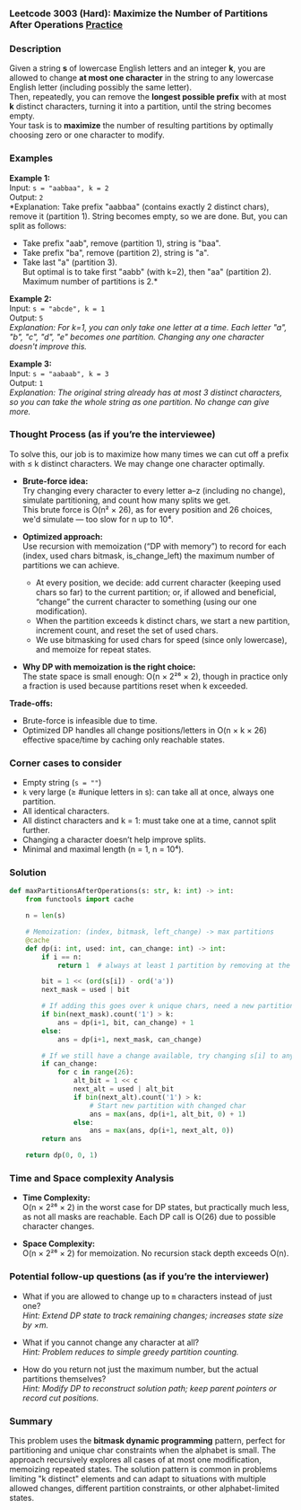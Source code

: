 ### Leetcode 3003 (Hard): Maximize the Number of Partitions After Operations [Practice](https://leetcode.com/problems/maximize-the-number-of-partitions-after-operations)

### Description  
Given a string **s** of lowercase English letters and an integer **k**, you are allowed to change **at most one character** in the string to any lowercase English letter (including possibly the same letter).  
Then, repeatedly, you can remove the **longest possible prefix** with at most **k** distinct characters, turning it into a partition, until the string becomes empty.  
Your task is to **maximize** the number of resulting partitions by optimally choosing zero or one character to modify.

### Examples  

**Example 1:**  
Input: `s = "aabbaa", k = 2`  
Output: `2`  
*Explanation: Take prefix "aabbaa" (contains exactly 2 distinct chars), remove it (partition 1). String becomes empty, so we are done. But, you can split as follows:  
- Take prefix "aab", remove (partition 1), string is "baa".  
- Take prefix "ba", remove (partition 2), string is "a".  
- Take last "a" (partition 3).  
But optimal is to take first "aabb" (with k=2), then "aa" (partition 2). Maximum number of partitions is 2.*

**Example 2:**  
Input: `s = "abcde", k = 1`  
Output: `5`  
*Explanation: For k=1, you can only take one letter at a time. Each letter "a", "b", "c", "d", "e" becomes one partition. Changing any one character doesn't improve this.*

**Example 3:**  
Input: `s = "aabaab", k = 3`  
Output: `1`  
*Explanation: The original string already has at most 3 distinct characters, so you can take the whole string as one partition. No change can give more.*

### Thought Process (as if you’re the interviewee)  
To solve this, our job is to maximize how many times we can cut off a prefix with ≤ k distinct characters. We may change one character optimally.

- **Brute-force idea:**  
  Try changing every character to every letter a–z (including no change), simulate partitioning, and count how many splits we get.  
  This brute force is O(n² × 26), as for every position and 26 choices, we'd simulate — too slow for n up to 10⁴.

- **Optimized approach:**  
  Use recursion with memoization (“DP with memory”) to record for each (index, used chars bitmask, is_change_left) the maximum number of partitions we can achieve.  
  - At every position, we decide: add current character (keeping used chars so far) to the current partition; or, if allowed and beneficial, “change” the current character to something (using our one modification).  
  - When the partition exceeds k distinct chars, we start a new partition, increment count, and reset the set of used chars.
  - We use bitmasking for used chars for speed (since only lowercase), and memoize for repeat states.

- **Why DP with memoization is the right choice:**  
  The state space is small enough: O(n × 2²⁶ × 2), though in practice only a fraction is used because partitions reset when k exceeded.

**Trade-offs:**  
- Brute-force is infeasible due to time.  
- Optimized DP handles all change positions/letters in O(n × k × 26) effective space/time by caching only reachable states.

### Corner cases to consider  
- Empty string (`s = ""`)
- `k` very large (≥ #unique letters in s): can take all at once, always one partition.
- All identical characters.
- All distinct characters and k = 1: must take one at a time, cannot split further.
- Changing a character doesn’t help improve splits.
- Minimal and maximal length (n = 1, n = 10⁴).

### Solution

```python
def maxPartitionsAfterOperations(s: str, k: int) -> int:
    from functools import cache

    n = len(s)

    # Memoization: (index, bitmask, left_change) -> max partitions
    @cache
    def dp(i: int, used: int, can_change: int) -> int:
        if i == n:
            return 1  # always at least 1 partition by removing at the end

        bit = 1 << (ord(s[i]) - ord('a'))
        next_mask = used | bit

        # If adding this goes over k unique chars, need a new partition.
        if bin(next_mask).count('1') > k:
            ans = dp(i+1, bit, can_change) + 1
        else:
            ans = dp(i+1, next_mask, can_change)

        # If we still have a change available, try changing s[i] to anything else
        if can_change:
            for c in range(26):
                alt_bit = 1 << c
                next_alt = used | alt_bit
                if bin(next_alt).count('1') > k:
                    # Start new partition with changed char
                    ans = max(ans, dp(i+1, alt_bit, 0) + 1)
                else:
                    ans = max(ans, dp(i+1, next_alt, 0))
        return ans

    return dp(0, 0, 1)
```

### Time and Space complexity Analysis  

- **Time Complexity:**  
  O(n × 2²⁶ × 2) in the worst case for DP states, but practically much less, as not all masks are reachable. Each DP call is O(26) due to possible character changes.

- **Space Complexity:**  
  O(n × 2²⁶ × 2) for memoization. No recursion stack depth exceeds O(n).

### Potential follow-up questions (as if you’re the interviewer)  

- What if you are allowed to change up to `m` characters instead of just one?  
  *Hint: Extend DP state to track remaining changes; increases state size by ×m.*

- What if you cannot change any character at all?  
  *Hint: Problem reduces to simple greedy partition counting.*

- How do you return not just the maximum number, but the actual partitions themselves?  
  *Hint: Modify DP to reconstruct solution path; keep parent pointers or record cut positions.*

### Summary
This problem uses the **bitmask dynamic programming** pattern, perfect for partitioning and unique char constraints when the alphabet is small. The approach recursively explores all cases of at most one modification, memoizing repeated states. The solution pattern is common in problems limiting "k distinct" elements and can adapt to situations with multiple allowed changes, different partition constraints, or other alphabet-limited states.
